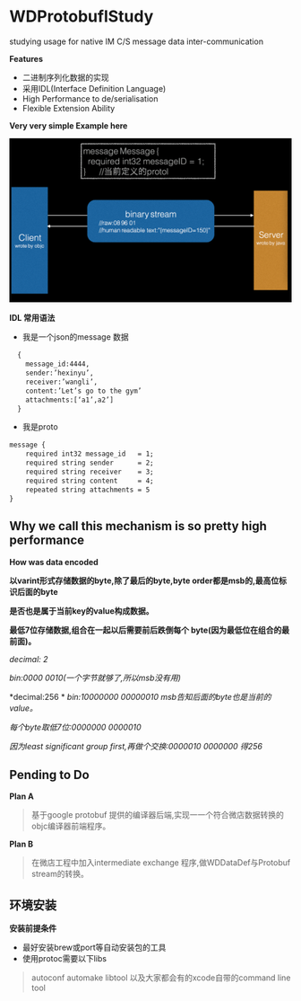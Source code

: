 # WDProtobuflStudy
studying usage for native IM C/S message data inter-communication

**Features**
 * 二进制序列化数据的实现
 * 采用IDL(Interface Definition Language)
 * High Performance to de/serialisation
 * Flexible Extension Ability


**Very very simple Example here**

![demo1](https://github.com/chenniaoc/WDProtobuflStudy/raw/master/ex1.png)



**IDL 常用语法**

* 我是一个json的message 数据
```
  {
    message_id:4444,
    sender:’hexinyu’, 
    receiver:’wangli’, 
    content:’Let’s go to the gym’ 
    attachments:[‘a1’,a2’]
  }
```

* 我是proto
```
message {
    required int32 message_id   = 1; 
    required string sender      = 2; 
    required string receiver    = 3;
    required string content     = 4; 
    repeated string attachments = 5
}
```


Why we call this mechanism is so pretty high performance
-------------------------------

**How was data encoded**


**以varint形式存储数据的byte,除了最后的byte,byte order都是msb的,最高位标识后面的byte**

**是否也是属于当前key的value构成数据。**

**最低7位存储数据,组合在一起以后需要前后跌倒每个 byte(因为最低位在组合的最前面)。**



*decimal: 2*

*bin:0000 0010(一个字节就够了,所以msb没有用)*


*decimal:256 *
*bin:10000000 00000010 msb告知后面的byte也是当前的value。*

*每个byte取低7位:0000000 0000010*

*因为least significant group first,再做个交换:0000010 0000000 得256*




Pending to Do
--------------
**Plan A**
 >基于google protobuf 提供的编译器后端,实现⼀一个符合微店数据转换的objc编译器前端程序。
 
**Plan B**
 >在微店工程中加入intermediate exchange 程序,做WDDataDef与Protobuf stream的转换。




环境安装
--------
**安装前提条件**
 * 最好安装brew或port等自动安装包的工具
 * 使用protoc需要以下libs
 
 >autoconf automake libtool 以及大家都会有的xcode自带的command line tool
